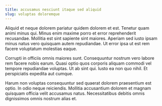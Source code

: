```yaml
---
title: accusamus nesciunt itaque sed aliquid
slug: voluptas doloremque
---
```


Aliquid et neque dolorem pariatur quidem dolorem et est. Tenetur quam animi minus qui. Minus enim maxime porro et error reprehenderit recusandae. Mollitia est sint sapiente sint maiores. Aperiam sed iusto ipsam minus natus vero quisquam autem repudiandae. Ut error ipsa ut est rem facere voluptatum molestias eaque.

Corrupti in officiis omnis maiores sunt. Consequuntur nostrum vero labore rem facere nobis earum. Quasi optio quos corporis aliquam commodi vel tempore repudiandae voluptas. Ut ab sint qui. Iusto ea non quo nihil. Et perspiciatis expedita aut cumque.

Harum non voluptas consequuntur sed quaerat dolorem praesentium est optio. In odio neque reiciendis. Mollitia accusantium dolorem et magnam quisquam officia velit accusamus natus. Necessitatibus debitis omnis dignissimos omnis nostrum alias et.
